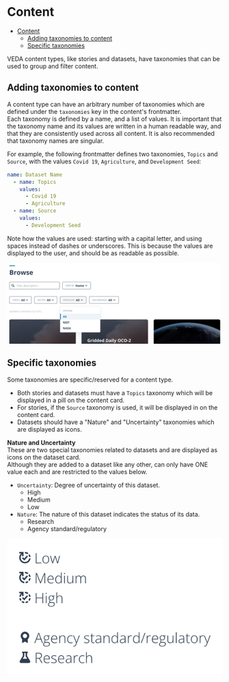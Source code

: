# Content

- [Content](#content)
  - [Adding taxonomies to content](#adding-taxonomies-to-content)
  - [Specific taxonomies](#specific-taxonomies)

VEDA content types, like stories and datasets, have taxonomies that can be used to group and filter content.

##  Adding taxonomies to content

A content type can have an arbitrary number of taxonomies which are defined under the `taxonomies` key in the content's frontmatter.  
Each taxonomy is defined by a name, and a list of values. It is important that the taxonomy name and its values are written in a human readable way, and that they are consistently used across all content. It is also recommended that taxonomy names are singular.

For example, the following frontmatter defines two taxonomies, `Topics` and `Source`, with the values `Covid 19`, `Agriculture`, and `Development Seed`:

```yaml
name: Dataset Name
  - name: Topics
    values:
      - Covid 19
      - Agriculture
  - name: Source
    values:
      - Development Seed
```

Note how the values are used: starting with a capital letter, and using spaces instead of dashes or underscores. This is because the values are displayed to the user, and should be as readable as possible.

![](./media/taxonomy-filters.png)

## Specific taxonomies

Some taxonomies are specific/reserved for a content type.  
- Both stories and datasets must have a `Topics` taxonomy which will be displayed in a pill on the content card.
- For stories, if the `Source` taxonomy is used, it will be displayed in on the content card.
- Datasets should have a "Nature" and "Uncertainty" taxonomies which are displayed as icons.
  
**Nature and Uncertainty**  
These are two special taxonomies related to datasets and are displayed as icons on the dataset card.  
Although they are added to a dataset like any other, can only have ONE value each and are restricted to the values below.

- `Uncertainty`: Degree of uncertainty of this dataset.
  - High
  - Medium
  - Low
- `Nature`: The nature of this dataset indicates the status of its data.
  - Research
  - Agency standard/regulatory

![Dataset Classification Icons](./media/dataset-classification-icons.png)